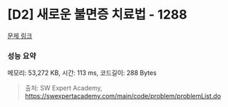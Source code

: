 # [D2] 새로운 불면증 치료법 - 1288 

[문제 링크](https://swexpertacademy.com/main/code/problem/problemDetail.do?contestProbId=AV18_yw6I9MCFAZN) 

### 성능 요약

메모리: 53,272 KB, 시간: 113 ms, 코드길이: 288 Bytes



> 출처: SW Expert Academy, https://swexpertacademy.com/main/code/problem/problemList.do